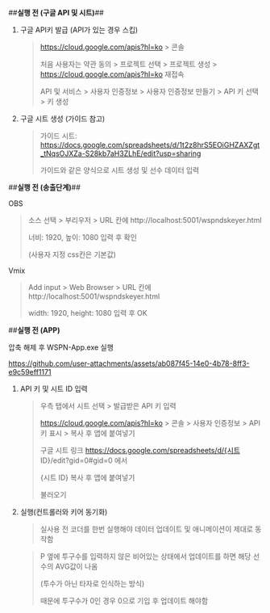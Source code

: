 ##**실행 전 (구글 API 및 시트)**##
1. 구글 API키 발급 (API가 있는 경우 스킵)
   > https://cloud.google.com/apis?hl=ko > 콘솔
   >
   > 처음 사용자는 약관 동의 > 프로젝트 선택 > 프로젝트 생성 > https://cloud.google.com/apis?hl=ko 재접속
   >
   > API 및 서비스 > 사용자 인증정보 > 사용자 인증정보 만들기 > API 키 선택 > 키 생성

2. 구글 시트 생성 (가이드 참고)
   > 가이드 시트: https://docs.google.com/spreadsheets/d/1t2z8hrS5EOiGHZAXZgt_tNqsOJXZa-S28kb7aH3ZLhE/edit?usp=sharing
   >
   > 가이드와 같은 양식으로 시트 생성 및 선수 데이터 입력

##**실행 전 (송출단계)**##

   OBS
   > 소스 선택 > 부리우저 > URL 칸에 http://localhost:5001/wspndskeyer.html
   >
   > 너비: 1920, 높이: 1080 입력 후 확인
   >
   > (사용자 지정 css칸은 기본값)
   
   Vmix
   > Add input > Web Browser > URL 칸에 http://localhost:5001/wspndskeyer.html
   >
   > width: 1920, height: 1080 입력 후 OK

##**실행 전 (APP)**

압축 해제 후 WSPN-App.exe 실행
   
https://github.com/user-attachments/assets/ab087f45-14e0-4b78-8ff3-e9c59eff1171

1. API 키 및 시트 ID 입력
   > 우측 탭에서 시트 선택 > 발급받은 API 키 입력
   >
   > https://cloud.google.com/apis?hl=ko > 콘솔 > 사용자 인증정보 > API 키 표시 > 복사 후 앱에 붙여넣기
   >
   > 구글 시트 링크 https://docs.google.com/spreadsheets/d/{시트 ID}/edit?gid=0#gid=0 에서
   >
   > {시트 ID} 복사 후 앱에 붙여넣기
   >
   > 불러오기

2. 실행(컨트롤러와 키어 동기화)
   > 실사용 전 코더를 한번 실행해야 데이터 업데이트 및 애니메이션이 제대로 동작함

   > P 옆에 투구수를 입력하지 않은 비어있는 상태에서 업데이트를 하면 해당 선수의 AVG값이 나옴
   >
   > (투수가 아닌 타자로 인식하는 방식)
   >
   > 때문에 투구수가 0인 경우 0으로 기입 후 업데이트 해야함

